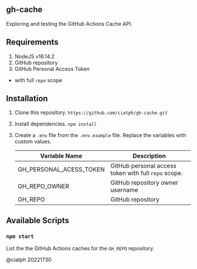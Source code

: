 ## gh-cache

Exploring and testing the GitHub Actions Cache API.

## Requirements

1. NodeJS v16.14.2
2. GitHub repository
3. GitHub Personal Access Token
  - with full `repo` scope

## Installation

1. Clone this repository.
`https://github.com/ciatph/gh-cache.git`

2. Install dependencies.
`npm install`

3. Create a `.env` file from the `.env.example` file. Replace the variables with custom values.

   | Variable Name           | Description                                          |
   | ----------------------- | ---------------------------------------------------- |
   | GH_PERSONAL_ACESS_TOKEN | GitHub personal access token with full `repo` scope. |
   | GH_REPO_OWNER           | GitHub repository owner username                     |
   | GH_REPO                 | GitHub repository                                    |


## Available Scripts

### `npm start`

List the the GitHub Actions caches for the `GH_REPO` repository.

@ciatph
20221730
